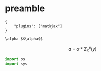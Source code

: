 # preamble



```text
{
    "plugins": ["mathjax"]
}
```

 `\alpha $$\alpha$$`

$$
a = \alpha * \Sigma_x^e(y)
$$

```python
import os
import sys
```

